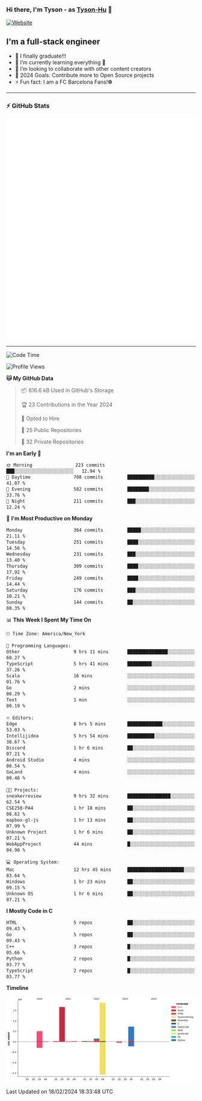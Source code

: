 ### Hi there, I'm Tyson - as [Tyson-Hu][website] 👋

[![Website](https://img.shields.io/website?label=Tianzhe.me&style=for-the-badge&url=https%3A%2F%2Ftianzhe.me)](https://tianzhe.me)


## I'm a full-stack engineer

- 🔭 I finally graduate!!!
- 🌱 I’m currently learning everything 🤣
- 👯 I’m looking to collaborate with other content creators
- 🥅 2024 Goals: Contribute more to Open Source projects
- ⚡ Fun fact: I am a FC Barcelona Fans!⚽️

---

### ⚡️ GitHub Stats
![](https://raw.githubusercontent.com/Tyson-Hu/github-stats-card/master/generated/overview.svg)
![](https://raw.githubusercontent.com/Tyson-Hu/github-stats-card/master/generated/languages.svg)

---

<!--START_SECTION:waka-->
![Code Time](http://img.shields.io/badge/Code%20Time-21%20hrs%202%20mins-blue)

![Profile Views](http://img.shields.io/badge/Profile%20Views-53-blue)

**🐱 My GitHub Data** 

> 📦 616.6 kB Used in GitHub's Storage 
 > 
> 🏆 23 Contributions in the Year 2024
 > 
> 💼 Opted to Hire
 > 
> 📜 25 Public Repositories 
 > 
> 🔑 32 Private Repositories 
 > 
**I'm an Early 🐤** 

```text
🌞 Morning                223 commits         ███░░░░░░░░░░░░░░░░░░░░░░   12.94 % 
🌆 Daytime                708 commits         ██████████░░░░░░░░░░░░░░░   41.07 % 
🌃 Evening                582 commits         ████████░░░░░░░░░░░░░░░░░   33.76 % 
🌙 Night                  211 commits         ███░░░░░░░░░░░░░░░░░░░░░░   12.24 % 
```
📅 **I'm Most Productive on Monday** 

```text
Monday                   364 commits         █████░░░░░░░░░░░░░░░░░░░░   21.11 % 
Tuesday                  251 commits         ████░░░░░░░░░░░░░░░░░░░░░   14.56 % 
Wednesday                231 commits         ███░░░░░░░░░░░░░░░░░░░░░░   13.40 % 
Thursday                 309 commits         ████░░░░░░░░░░░░░░░░░░░░░   17.92 % 
Friday                   249 commits         ████░░░░░░░░░░░░░░░░░░░░░   14.44 % 
Saturday                 176 commits         ███░░░░░░░░░░░░░░░░░░░░░░   10.21 % 
Sunday                   144 commits         ██░░░░░░░░░░░░░░░░░░░░░░░   08.35 % 
```


📊 **This Week I Spent My Time On** 

```text
🕑︎ Time Zone: America/New_York

💬 Programming Languages: 
Other                    9 hrs 11 mins       ███████████████░░░░░░░░░░   60.27 % 
TypeScript               5 hrs 41 mins       █████████░░░░░░░░░░░░░░░░   37.26 % 
Scala                    16 mins             ░░░░░░░░░░░░░░░░░░░░░░░░░   01.76 % 
Go                       2 mins              ░░░░░░░░░░░░░░░░░░░░░░░░░   00.29 % 
Text                     1 min               ░░░░░░░░░░░░░░░░░░░░░░░░░   00.19 % 

🔥 Editors: 
Edge                     8 hrs 5 mins        █████████████░░░░░░░░░░░░   53.03 % 
Intellijidea             5 hrs 54 mins       ██████████░░░░░░░░░░░░░░░   38.67 % 
Discord                  1 hr 6 mins         ██░░░░░░░░░░░░░░░░░░░░░░░   07.21 % 
Android Studio           4 mins              ░░░░░░░░░░░░░░░░░░░░░░░░░   00.54 % 
GoLand                   4 mins              ░░░░░░░░░░░░░░░░░░░░░░░░░   00.46 % 

🐱‍💻 Projects: 
sneakerreview            9 hrs 32 mins       ████████████████░░░░░░░░░   62.54 % 
CSE250-PA4               1 hr 18 mins        ██░░░░░░░░░░░░░░░░░░░░░░░   08.62 % 
mapbox-gl-js             1 hr 13 mins        ██░░░░░░░░░░░░░░░░░░░░░░░   07.99 % 
Unknown Project          1 hr 6 mins         ██░░░░░░░░░░░░░░░░░░░░░░░   07.21 % 
WebAppProject            44 mins             █░░░░░░░░░░░░░░░░░░░░░░░░   04.90 % 

💻 Operating System: 
Mac                      12 hrs 45 mins      █████████████████████░░░░   83.64 % 
Windows                  1 hr 23 mins        ██░░░░░░░░░░░░░░░░░░░░░░░   09.15 % 
Unknown OS               1 hr 6 mins         ██░░░░░░░░░░░░░░░░░░░░░░░   07.21 % 
```

**I Mostly Code in C** 

```text
HTML                     5 repos             ██░░░░░░░░░░░░░░░░░░░░░░░   09.43 % 
Go                       5 repos             ██░░░░░░░░░░░░░░░░░░░░░░░   09.43 % 
C++                      3 repos             █░░░░░░░░░░░░░░░░░░░░░░░░   05.66 % 
Python                   2 repos             █░░░░░░░░░░░░░░░░░░░░░░░░   03.77 % 
TypeScript               2 repos             █░░░░░░░░░░░░░░░░░░░░░░░░   03.77 % 
```



**Timeline**

![Lines of Code chart](https://raw.githubusercontent.com/Tyson-Hu/Tyson-Hu/main/assets/bar_graph.png)


 Last Updated on 18/02/2024 18:33:48 UTC
<!--END_SECTION:waka-->


[website]: https://github.com/Tyson-Hu
